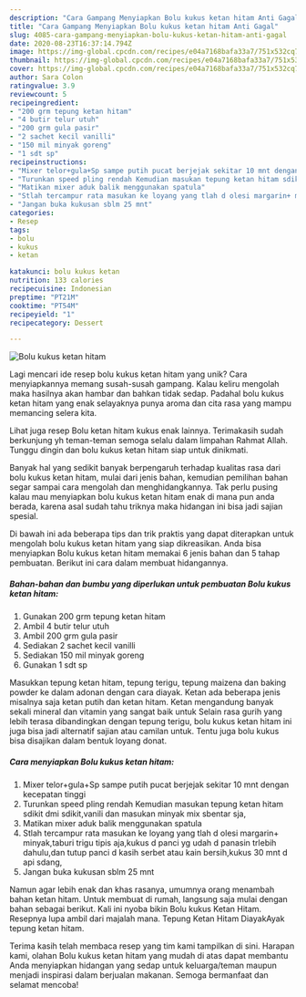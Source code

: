 ```yaml
---
description: "Cara Gampang Menyiapkan Bolu kukus ketan hitam Anti Gagal"
title: "Cara Gampang Menyiapkan Bolu kukus ketan hitam Anti Gagal"
slug: 4085-cara-gampang-menyiapkan-bolu-kukus-ketan-hitam-anti-gagal
date: 2020-08-23T16:37:14.794Z
image: https://img-global.cpcdn.com/recipes/e04a7168bafa33a7/751x532cq70/bolu-kukus-ketan-hitam-foto-resep-utama.jpg
thumbnail: https://img-global.cpcdn.com/recipes/e04a7168bafa33a7/751x532cq70/bolu-kukus-ketan-hitam-foto-resep-utama.jpg
cover: https://img-global.cpcdn.com/recipes/e04a7168bafa33a7/751x532cq70/bolu-kukus-ketan-hitam-foto-resep-utama.jpg
author: Sara Colon
ratingvalue: 3.9
reviewcount: 5
recipeingredient:
- "200 grm tepung ketan hitam"
- "4 butir telur utuh"
- "200 grm gula pasir"
- "2 sachet kecil vanilli"
- "150 mil minyak goreng"
- "1 sdt sp"
recipeinstructions:
- "Mixer telor+gula+Sp sampe putih pucat berjejak sekitar 10 mnt dengan kecepatan tinggi"
- "Turunkan speed pling rendah Kemudian masukan tepung ketan hitam sdikit dmi sdikit,vanili dan masukan minyak mix sbentar sja,"
- "Matikan mixer aduk balik menggunakan spatula"
- "Stlah tercampur rata masukan ke loyang yang tlah d olesi margarin+ minyak,taburi trigu tipis aja,kukus d panci yg udah d panasin trlebih dahulu,dan tutup panci d kasih serbet atau kain bersih,kukus 30 mnt d api sdang,"
- "Jangan buka kukusan sblm 25 mnt"
categories:
- Resep
tags:
- bolu
- kukus
- ketan

katakunci: bolu kukus ketan 
nutrition: 133 calories
recipecuisine: Indonesian
preptime: "PT21M"
cooktime: "PT54M"
recipeyield: "1"
recipecategory: Dessert

---
```



![Bolu kukus ketan hitam](https://img-global.cpcdn.com/recipes/e04a7168bafa33a7/751x532cq70/bolu-kukus-ketan-hitam-foto-resep-utama.jpg)

Lagi mencari ide resep bolu kukus ketan hitam yang unik? Cara menyiapkannya memang susah-susah gampang. Kalau keliru mengolah maka hasilnya akan hambar dan bahkan tidak sedap. Padahal bolu kukus ketan hitam yang enak selayaknya punya aroma dan cita rasa yang mampu memancing selera kita.

Lihat juga resep Bolu ketan hitam kukus enak lainnya. Terimakasih sudah berkunjung yh teman-teman semoga selalu dalam limpahan Rahmat Allah. Tunggu dingin dan bolu kukus ketan hitam siap untuk dinikmati.

Banyak hal yang sedikit banyak berpengaruh terhadap kualitas rasa dari bolu kukus ketan hitam, mulai dari jenis bahan, kemudian pemilihan bahan segar sampai cara mengolah dan menghidangkannya. Tak perlu pusing kalau mau menyiapkan bolu kukus ketan hitam enak di mana pun anda berada, karena asal sudah tahu triknya maka hidangan ini bisa jadi sajian spesial.


Di bawah ini ada beberapa tips dan trik praktis yang dapat diterapkan untuk mengolah bolu kukus ketan hitam yang siap dikreasikan. Anda bisa menyiapkan Bolu kukus ketan hitam memakai 6 jenis bahan dan 5 tahap pembuatan. Berikut ini cara dalam membuat hidangannya.

<!--inarticleads1-->

##### Bahan-bahan dan bumbu yang diperlukan untuk pembuatan Bolu kukus ketan hitam:

1. Gunakan 200 grm tepung ketan hitam
1. Ambil 4 butir telur utuh
1. Ambil 200 grm gula pasir
1. Sediakan 2 sachet kecil vanilli
1. Sediakan 150 mil minyak goreng
1. Gunakan 1 sdt sp


Masukkan tepung ketan hitam, tepung terigu, tepung maizena dan baking powder ke dalam adonan dengan cara diayak. Ketan ada beberapa jenis misalnya saja ketan putih dan ketan hitam. Ketan mengandung banyak sekali mineral dan vitamin yang sangat baik untuk Selain rasa gurih yang lebih terasa dibandingkan dengan tepung terigu, bolu kukus ketan hitam ini juga bisa jadi alternatif sajian atau camilan untuk. Tentu juga bolu kukus bisa disajikan dalam bentuk loyang donat. 

<!--inarticleads2-->

##### Cara menyiapkan Bolu kukus ketan hitam:

1. Mixer telor+gula+Sp sampe putih pucat berjejak sekitar 10 mnt dengan kecepatan tinggi
1. Turunkan speed pling rendah Kemudian masukan tepung ketan hitam sdikit dmi sdikit,vanili dan masukan minyak mix sbentar sja,
1. Matikan mixer aduk balik menggunakan spatula
1. Stlah tercampur rata masukan ke loyang yang tlah d olesi margarin+ minyak,taburi trigu tipis aja,kukus d panci yg udah d panasin trlebih dahulu,dan tutup panci d kasih serbet atau kain bersih,kukus 30 mnt d api sdang,
1. Jangan buka kukusan sblm 25 mnt


Namun agar lebih enak dan khas rasanya, umumnya orang menambah bahan ketan hitam. Untuk membuat di rumah, langsung saja mulai dengan bahan sebagai berikut. Kali ini nyoba bikin Bolu kukus Ketan Hitam. Resepnya lupa ambil dari majalah mana. Tepung Ketan Hitam DiayakAyak tepung ketan hitam. 

Terima kasih telah membaca resep yang tim kami tampilkan di sini. Harapan kami, olahan Bolu kukus ketan hitam yang mudah di atas dapat membantu Anda menyiapkan hidangan yang sedap untuk keluarga/teman maupun menjadi inspirasi dalam berjualan makanan. Semoga bermanfaat dan selamat mencoba!
